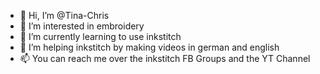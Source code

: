 - 👋 Hi, I’m @Tina-Chris
- 👀 I’m interested in embroidery
- 🌱 I’m currently learning to use inkstitch
- 💞️ I’m helping inkstitch by making videos in german and english
- 📫 You can reach me over the inkstitch FB Groups and the YT Channel

<!---
Tina-Chris/Tina-Chris is a ✨ special ✨ repository because its `README.md` (this file) appears on your GitHub profile.
You can click the Preview link to take a look at your changes.
--->

